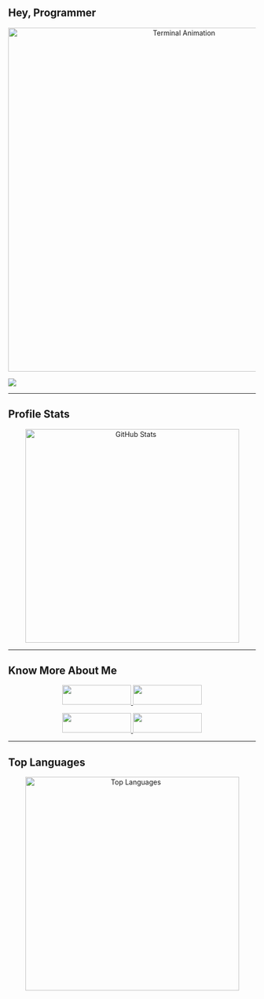 ## Hey, Programmer
<p align="center">
  <img src="https://user-images.githubusercontent.com/49580304/110318584-81067880-7fc2-11eb-8391-152d308e7f2b.gif" alt="Terminal Animation" width="700"/>
</p>
<p align="left">
  <img src="https://readme-typing-svg.herokuapp.com?font=Fira+Code&size=24&duration=3200&pause=700&color=FF0000&width=600&lines=This+is+the+Hamid+Shah;It's+Not+Just+a+Name+Bro;It's+a+Brand" />
</p>

---


##  Profile Stats

<p align="center">
  <a href="https://github.com/hamidanoo">
    <img src="https://github-readme-stats.vercel.app/api?username=hamidanoo&show_icons=true&theme=radical&custom_title=Hamid%20Shah%20GitHub%20Stats" alt="GitHub Stats" width="435"/>
  </a>
</p>

---


## Know More About Me

<p align="center">
  <a href="https://github.com/hamidanoo">
    <img height="40" width="140" src="https://img.shields.io/badge/GitHub-100000?style=for-the-badge&logo=github&logoColor=white"/>
  </a>
  <a href="https://tiktok.com/@hamidanoo_56">
    <img height="40" width="140" src="https://img.shields.io/badge/TikTok-000000?style=for-the-badge&logo=tiktok&logoColor=white"/>
  </a>
</p>

<p align="center">
  <a href="https://facebook.com/hamidanoo56">
    <img height="40" width="140" src="https://img.shields.io/badge/Facebook-1877F2?style=for-the-badge&logo=facebook&logoColor=white"/>
  </a>
  <a href="https://linkedin.com/in/yourusername">
    <img height="40" width="140" src="https://img.shields.io/badge/LinkedIn-0077B5?style=for-the-badge&logo=linkedin&logoColor=white"/>
  </a>
</p>

---


## Top Languages

<p align="center">
  <img src="https://github-readme-stats.vercel.app/api/top-langs/?username=hamidanoo&layout=compact&theme=radical" alt="Top Languages" width="435"/>
</p>
